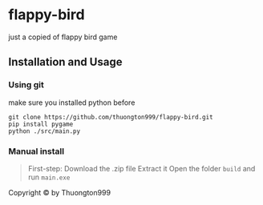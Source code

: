 # flappy-bird
just a copied of flappy bird game

## Installation and Usage

### Using git
make sure you installed python before
```
git clone https://github.com/thuongton999/flappy-bird.git
pip install pygame
python ./src/main.py
```
### Manual install
> First-step: Download the .zip file
> Extract it
> Open the folder `build` and run `main.exe`

Copyright © by Thuongton999

